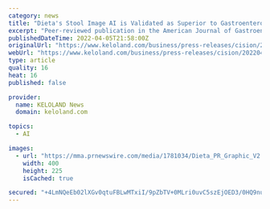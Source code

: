 ```yaml
---
category: news
title: "Dieta's Stool Image AI is Validated as Superior to Gastroenterology's Industry Standard, Published Clinical Study"
excerpt: "Peer-reviewed publication in the American Journal of Gastroenterology found Dieta's AI to be comparable in accuracy to expert gastroenterologists and superior to patients in classifying stool LOS ANGELES,"
publishedDateTime: 2022-04-05T21:58:00Z
originalUrl: "https://www.keloland.com/business/press-releases/cision/20220405LA15236/dietas-stool-image-ai-is-validated-as-superior-to-gastroenterologys-industry-standard-published-clinical-study/"
webUrl: "https://www.keloland.com/business/press-releases/cision/20220405LA15236/dietas-stool-image-ai-is-validated-as-superior-to-gastroenterologys-industry-standard-published-clinical-study/"
type: article
quality: 16
heat: 16
published: false

provider:
  name: KELOLAND News
  domain: keloland.com

topics:
  - AI

images:
  - url: "https://mma.prnewswire.com/media/1781034/Dieta_PR_Graphic_V2.jpg"
    width: 400
    height: 225
    isCached: true

secured: "+4LmNQeEb02lXGv0qtuFBLwMTxiI/9pZbTV+0MLri0uvC5szEjOED3/0HQ9nuKvREETeOGZX7CB91NjM/RX0th9fZcPPF9TfxsK8pgE2cLTbsmq3Z2WU1bOc6okfxcDvfaCxZKIe2rlOv/zJnLjbhpUP45tX8LiohmFdYos4sq8Ks/LWvlSNklDHFWLLqq7sKNd+ILyYyiowSMpg8LPLGSFWb6VMV3fyOFTKbV/HJ6YFK+wCR/Xb30KhUVob9RGzIDa2n8l0pxfJdIijDM8nOW3Z0R5nHtiEd2FlAhYDV8X1cB+jfNqQiIWr8FNKFhAVodrIs7DiqL1W3QV++WRe2lmRhMGpJEyeJDQjzeKtexg=;Zfzasie9wnUjSPWjIbjlQg=="
---
```


